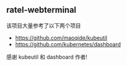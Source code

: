 ## ratel-webterminal



该项目大量参考了以下两个项目

- https://github.com/maoqide/kubeutil
- https://github.com/kubernetes/dashboard

感谢 kubeutil 和 dashboard 作者!